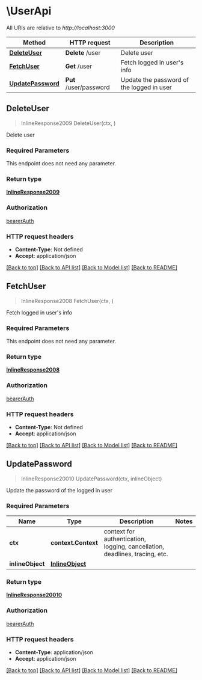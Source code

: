 # \UserApi

All URIs are relative to *http://localhost:3000*

Method | HTTP request | Description
------------- | ------------- | -------------
[**DeleteUser**](UserApi.md#DeleteUser) | **Delete** /user | Delete user
[**FetchUser**](UserApi.md#FetchUser) | **Get** /user | Fetch logged in user&#39;s info
[**UpdatePassword**](UserApi.md#UpdatePassword) | **Put** /user/password | Update the password of the logged in user



## DeleteUser

> InlineResponse2009 DeleteUser(ctx, )

Delete user

### Required Parameters

This endpoint does not need any parameter.

### Return type

[**InlineResponse2009**](inline_response_200_9.md)

### Authorization

[bearerAuth](../README.md#bearerAuth)

### HTTP request headers

- **Content-Type**: Not defined
- **Accept**: application/json

[[Back to top]](#) [[Back to API list]](../README.md#documentation-for-api-endpoints)
[[Back to Model list]](../README.md#documentation-for-models)
[[Back to README]](../README.md)


## FetchUser

> InlineResponse2008 FetchUser(ctx, )

Fetch logged in user's info

### Required Parameters

This endpoint does not need any parameter.

### Return type

[**InlineResponse2008**](inline_response_200_8.md)

### Authorization

[bearerAuth](../README.md#bearerAuth)

### HTTP request headers

- **Content-Type**: Not defined
- **Accept**: application/json

[[Back to top]](#) [[Back to API list]](../README.md#documentation-for-api-endpoints)
[[Back to Model list]](../README.md#documentation-for-models)
[[Back to README]](../README.md)


## UpdatePassword

> InlineResponse20010 UpdatePassword(ctx, inlineObject)

Update the password of the logged in user

### Required Parameters


Name | Type | Description  | Notes
------------- | ------------- | ------------- | -------------
**ctx** | **context.Context** | context for authentication, logging, cancellation, deadlines, tracing, etc.
**inlineObject** | [**InlineObject**](InlineObject.md)|  | 

### Return type

[**InlineResponse20010**](inline_response_200_10.md)

### Authorization

[bearerAuth](../README.md#bearerAuth)

### HTTP request headers

- **Content-Type**: application/json
- **Accept**: application/json

[[Back to top]](#) [[Back to API list]](../README.md#documentation-for-api-endpoints)
[[Back to Model list]](../README.md#documentation-for-models)
[[Back to README]](../README.md)

